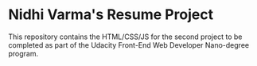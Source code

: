 # Nidhi Varma's Resume Project

This repository contains the HTML/CSS/JS for the second project to be completed as part of the Udacity Front-End Web Developer Nano-degree program.
